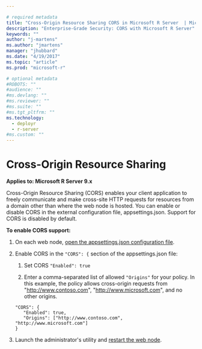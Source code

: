 ```yaml
---

# required metadata
title: "Cross-Origin Resource Sharing CORS in Microsoft R Server  | Microsoft Docs"
description: "Enterprise-Grade Security: CORS with Microsoft R Server"
keywords: ""
author: "j-martens"
ms.author: "jmartens"
manager: "jhubbard"
ms.date: "4/19/2017"
ms.topic: "article"
ms.prod: "microsoft-r"

# optional metadata
#ROBOTS: ""
#audience: ""
#ms.devlang: ""
#ms.reviewer: ""
#ms.suite: ""
#ms.tgt_pltfrm: ""
ms.technology: 
  - deployr
  - r-server
#ms.custom: ""
---
```


# Cross-Origin Resource Sharing 

**Applies to:  Microsoft R Server 9.x**

Cross-Origin Resource Sharing (CORS) enables your client application to freely communicate and make cross-site HTTP requests for resources from a domain other than where the web node is hosted. You can enable or disable CORS in the external configuration file, appsettings.json. Support for CORS is disabled by default.  

**To enable CORS support:**

1. On each web node, [open the appsettings.json configuration file](configure-find-admin-configuration-file.md).

1. Enable CORS in the `"CORS": {` section of the  appsettings.json file:
   1.  Set CORS `"Enabled": true`

   1. Enter a comma-separated list of allowed `"Origins"` for your policy.  In this example, the policy allows cross-origin requests from "http://www.contoso.com", "http://www.microsoft.com", and no other origins.
   ```
   "CORS": {
      "Enabled": true,
      "Origins": ["http://www.contoso.com", "http://www.microsoft.com"]
   }
   ```

3. Launch the administrator's utility and [restart the web node](configure-use-admin-utility.md#startstop).